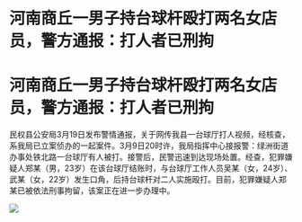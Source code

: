 # 河南商丘一男子持台球杆殴打两名女店员，警方通报：打人者已刑拘

# 河南商丘一男子持台球杆殴打两名女店员，警方通报：打人者已刑拘

民权县公安局3月19日发布警情通报，关于网传我县一台球厅打人视频，经核查，系我局已立案侦办的一起案件。3月9日20时许，我局指挥中心接报警：绿洲街道办事处铁北路一台球厅有人被打。接警后，民警迅速到达现场处置。经查，犯罪嫌疑人郑某（男，23岁）在该台球厅结账时，与台球厅工作人员吴某（女，24岁）、武某（女，22岁）发生口角，后持台球杆对二人实施殴打。目前，犯罪嫌疑人郑某已被依法刑事拘留，该案正在进一步办理中。

![](https://inews.gtimg.com/om_bt/OM2Pl-A-8V_TPbvXcjjSHVQk4ZaCpj89LGa934oyJopiEAA/1000)

